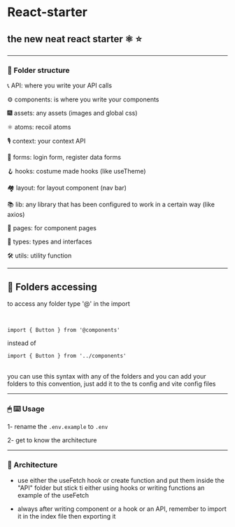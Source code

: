 # React-starter

## the new neat react starter ⚛️ ⭐️

---

### 📁 Folder structure

📞 API: where you write your API calls
<br>

⚙️ components: is where you write your components
<br>

🎆 assets: any assets (images and global css)
<br>

⚛ atoms: recoil atoms
<br>

🎙 context: your context API
<br>

📝 forms: login form, register data forms
<br>

🪝 hooks: costume made hooks (like useTheme)
<br>

🏘 layout: for layout component (nav bar)
<br>

📚 lib: any library that has been configured to work in a certain way (like axios)
<br>

📜 pages: for component pages
<br>

🔵 types: types and interfaces
<br>

🛠 utils: utility function

---

## 📂 Folders accessing

to access any folder type '@' in the import

<br>

`import { Button } from '@components'`
<br>

instead of

`import { Button } from '../components'`

<br>
you can use this syntax with any of the folders and you can add your folders to this convention, just add it to the ts config and vite config files

---

### 🖱 ⌨️ Usage

1- rename the `.env.example` to `.env`

2- get to know the architecture

---

### 🕍 Architecture

-   use either the useFetch hook or create function and put them inside the "API" folder but stick ti either using hooks or writing functions an example of the useFetch

-   always after writing component or a hook or an API, remember to import it in the index file then exporting it
